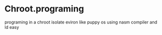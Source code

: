# Chroot.programing
programing in a chroot isolate eviron like puppy os using nasm compiler and ld easy
